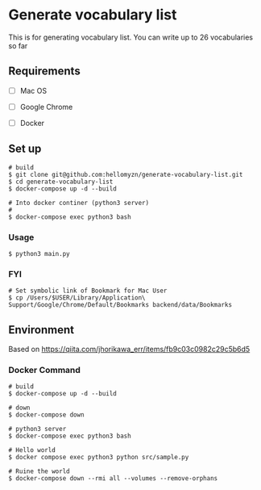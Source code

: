 # Generate vocabulary list
This is for generating vocabulary list.
You can write up to 26 vocabularies so far

## Requirements
- [ ] Mac OS
- [ ] Google Chrome
- [ ] Docker


## Set up
```
# build
$ git clone git@github.com:hellomyzn/generate-vocabulary-list.git
$ cd generate-vocabulary-list
$ docker-compose up -d --build
```

```
# Into docker continer (python3 server)
# 
$ docker-compose exec python3 bash
```

### Usage

```
$ python3 main.py 
```

### FYI
```
# Set symbolic link of Bookmark for Mac User
$ cp /Users/$USER/Library/Application\ Support/Google/Chrome/Default/Bookmarks backend/data/Bookmarks
```


## Environment
Based on https://qiita.com/jhorikawa_err/items/fb9c03c0982c29c5b6d5

### Docker Command
```
# build
$ docker-compose up -d --build

# down
$ docker-compose down

# python3 server
$ docker-compose exec python3 bash

# Hello world
$ docker compose exec python3 python src/sample.py

# Ruine the world
$ docker-compose down --rmi all --volumes --remove-orphans 
```